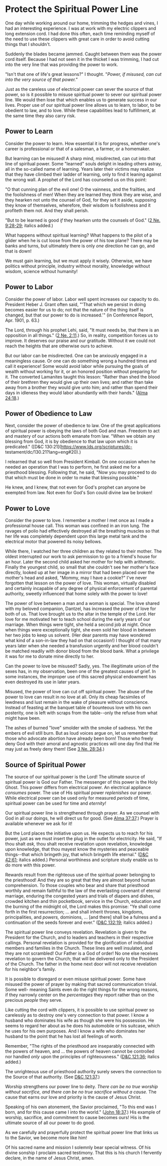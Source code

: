 # Protect the Spiritual Power Line

One day while working around our home, trimming the hedges and vines, I had an
interesting experience. I was at work with my electric clippers and long
extension cord. I had done this often, each time reminding myself of the need
to use these clippers with great care in order to avoid cutting things that I
shouldn't.

Suddenly the blades became jammed. Caught between them was the power cord
itself. Because I had not seen it in the thicket I was trimming, I had cut
into the very line that was providing the power to work.

"Isn't that one of life's great lessons?" I thought. "_Power, if misused, can
cut into the very source of that power."_

Just as the careless use of electrical power can sever the source of that
power, so is it possible to misuse spiritual power to sever our spiritual
power line. We would then lose that which enables us to generate success in
our lives. Proper use of our spiritual power line allows us to learn, to
labor, to be obedient to law, and to love. While these capabilities lead to
fulfillment, at the same time they also carry risk.

## Power to Learn

Consider the power to learn. How essential it is for progress, whether one's
career is professional or that of a salesman, a farmer, or a homemaker.

But learning can be misused! A sharp mind, misdirected, can cut into that line
of spiritual power. Some "learned" souls delight in leading others astray, all
in the so-called name of learning. Years later their victims may realize that
they have climbed their ladder of learning, only to find it leaning against
the wrong wall. A prophet of the Lord has counseled us on this point:

"O that cunning plan of the evil one! O the vainness, and the frailties, and
the foolishness of men! When they are learned they think they are wise, and
they hearken not unto the counsel of God, for they set it aside, supposing
they know of themselves, wherefore, their wisdom is foolishness and it
profiteth them not. And they shall perish.

"But to be learned is good _if_ they hearken unto the counsels of God." ([2
Ne. 9:28-29](https://www.lds.org/scriptures/bofm/2-ne/9.28-29?lang=eng#27);
italics added.)

What happens without spiritual learning? What happens to the pilot of a glider
when he is cut loose from the power of his tow plane? There may be banks and
turns, but ultimately there is only _one_ direction he can go, and that is
down!

We must gain learning, but we must apply it wisely. Otherwise, we have
politics without principle, industry without morality, knowledge without
wisdom, science without humanity!

## Power to Labor

Consider the power of labor. Labor well spent increases our capacity to do.
President Heber J. Grant often said, "'That which we persist in doing becomes
easier for us to do; not that the nature of the thing itself is changed, but
that our power to do is increased.'" (in Conference Report, Apr. 1901, p. 63.)

The Lord, through his prophet Lehi, said, "It must needs be, that there is an
opposition in all things." ([2 Ne.
2:11](https://www.lds.org/scriptures/bofm/2-ne/2.11?lang=eng#10).) So, in
reality, competition forces us to improve. It deserves our praise and our
gratitude. Without it we could not reach the heights that are otherwise ours
to achieve.

But our labor can be misdirected. One can be anxiously engaged in a
meaningless cause. Or one can do something wrong a hundred times and call it
experience! Some would avoid labor while pursuing the goals of wealth without
working for it, or an honored position without preparing for it. The converted
Lamanites taught this lesson: "Rather than shed the blood of their brethren
they would give up their own lives; and rather than take away from a brother
they would give unto him; and rather than spend their days in idleness they
would labor abundantly with their hands." ([Alma
24:18](https://www.lds.org/scriptures/bofm/alma/24.18?lang=eng#17).)

## Power of Obedience to Law

Next, consider the power of obedience to law. One of the great applications of
spiritual power is obeying the laws of both God and man. Freedom to act and
mastery of our actions both emanate from law. "When we obtain any blessing
from God, it is by obedience to that law upon which it is predicated."
([D&amp;C 130:21](https://www.lds.org/scriptures/dc-
testament/dc/130.21?lang=eng#20).)

I relearned that so well from President Kimball. On one occasion when he
needed an operation that I was to perform, he first asked me for a priesthood
blessing. Following that, he said, "Now you may proceed to do that which must
be done in order to make that blessing possible."

He knew, and I knew, that not even for God's prophet can anyone be exempted
from law. Not even for God's Son could divine law be broken!

## Power to Love

Consider the power to love. I remember a mother I met once as I made a
professional house call. This woman was confined in an iron lung. The ravages
of polio had effectively destroyed all the breathing muscles so that her life
was completely dependent upon this large metal tank and the electrical motor
that powered its noisy bellows.

While there, I watched her three children as they related to their mother. The
oldest interrupted our work to ask permission to go to a friend's house for an
hour. Later the second child asked her mother for help with arithmetic.
Finally the youngest child, so small that she couldn't see her mother's face
directly, looked up at her image in a mirror that had been placed over the
mother's head and asked, "Mommy, may I have a cookie?" I've never forgotten
that lesson on the power of love. This woman, virtually disabled and certainly
incapable of any degree of physical enforcement of parental authority, sweetly
influenced that home solely with the power to love!

The power of love between a man and a woman is special. The love shared with
my beloved companion, Dantzel, has increased the power of love for both of us.
That love brought us to the altar in the temple of the Lord. Her love for me
motivated her to teach school during the early years of our marriage. When
things were tight, she held a second job at night. Once when things were
exceptionally tight, she even sold her blood in between her two jobs to keep
us solvent. (Her dear parents may have wondered what kind of a son-in-law they
had on that occasion!) I thought of that many years later when she needed a
transfusion urgently and her blood couldn't be matched readily with donor
blood from the blood bank. What a privilege it was for me to donate mine
directly to her.

Can the power to love be misused? Sadly, yes. The illegitimate union of the
sexes has, in my observation, been one of the greatest causes of grief. In
some instances, the improper use of this sacred physical endowment has even
destroyed its use in later years.

Misused, the power of love can cut off spiritual power. The abuse of the power
to love can result in no love at all. Only its cheap facsimiles of lewdness
and lust remain in the wake of pleasure without conscience. Instead of
feasting at the banquet table of bounteous love with his own posterity, one is
left with scraps from the table--only the refuse from what might have been.

The ashes of burned "love" smolder with the smoke of sadness. Yet the embers
of evil still burn. But as loud voices argue on, let us remember that those
who advocate abortion have already been born! Those who freely deny God with
their amoral and agnostic practices will one day find that He may just as
freely deny them! (See [3 Ne.
28:34](https://www.lds.org/scriptures/bofm/3-ne/28.34?lang=eng#33).)

## Source of Spiritual Power

The source of our spiritual power is the Lord! The ultimate source of
spiritual power is God our Father. The messenger of this power is the Holy
Ghost. This power differs from electrical power. An electrical appliance
_consumes_ power. The use of His spiritual power _replenishes_ our power.
While electrical power can be used only for measured _periods_ of time,
spiritual power can be used for time and _eternity!_

Our spiritual power line is strengthened through prayer. As we counsel with
God in all our doings, he will direct us for good. (See [Alma
37:37](https://www.lds.org/scriptures/bofm/alma/37.37?lang=eng#36).) Prayer is
available whenever we ask for it!

But the Lord places the initiative upon us. He expects us to reach for his
power, just as we must insert the plug in the outlet for electricity. He said,
"If thou shalt _ask,_ thou shalt receive revelation upon revelation, knowledge
upon knowledge, that thou mayest know the mysteries and peaceable things--that
which bringeth joy, that which bringeth life eternal." ([D&amp;C
42:61](https://www.lds.org/scriptures/dc-testament/dc/42.61?lang=eng#60);
italics added.) Personal worthiness and scripture study enable us to do more
with this power.

Rewards result from the righteous use of the spiritual power belonging to the
priesthood! And they are so great that they are almost beyond human
comprehension. To those couples who bear and share that priesthood worthily
and remain faithful to the law of the everlasting covenant of eternal
marriage, enduring the congested years and trials of diapers and dishes,
crowded kitchen and thin pocketbook, service in the Church, education and the
burning of the midnight oil, the Lord makes this promise: "Ye shall come forth
in the first resurrection; ... and shall inherit thrones, kingdoms,
principalities, and _powers,_ dominions, ... [and there] shall be a fulness and
a continuation of the seeds forever and ever." ([D&amp;C
132:19](https://www.lds.org/scriptures/dc-testament/dc/132.19?lang=eng#18);
italics added.)

The spiritual power line conveys revelation. Revelation is given to the
President for the Church, and to leaders and teachers in their respective
callings. Personal revelation is provided for the glorification of individual
members and families in the Church. These lines are well insulated, and they
are not scrambled! Our Father is a God of order! No one else receives
revelation to govern the Church; that will be delivered only to the President
of the Church. The father in the home next door will not receive revelation
for his neighbor's family.

It is possible to disregard or even misuse spiritual power. Some have misused
the power of prayer by making that sacred communication trivial. Some well-
meaning Saints even do the right things for the wrong reasons, if they
narrowly center on the _percentages_ they report rather than on the precious
_people_ they serve.

Like cutting the cord with clippers, it is possible to use spiritual power so
carelessly as to destroy one's very connection to that power. I know a husband
who dominates his wife as though she were his possession. He seems to regard
her about as he does his automobile or his suitcase, which he uses for his own
purposes. And I know a wife who dominates her husband to the point that he has
lost all feelings of worth.

Remember, "The rights of the priesthood are inseparably connected with the
powers of heaven, and ... the powers of heaven cannot be controlled nor handled
_only_ upon the principles of righteousness." ([D&amp;C
121:36](https://www.lds.org/scriptures/dc-testament/dc/121.36?lang=eng#35);
italics added.)

The unrighteous use of priesthood authority surely severs the connection to
the Source of that authority. (See [D&amp;C
121:37](https://www.lds.org/scriptures/dc-testament/dc/121.37?lang=eng#36).)

Worship strengthens our power line to deity. _There can be no true worship
without sacrifice, and there can be no true sacrifice without a cause._ The
cause that earns our love and priority is the cause of Jesus Christ.

Speaking of his own atonement, the Savior proclaimed, "To this end was I born,
and for this cause came I into the world." ([John
18:37](https://www.lds.org/scriptures/nt/john/18.37?lang=eng#36).) His example
of worship, sacrifice, and commitment to cause becomes ours! His is the
ultimate source of all our power to do good.

As we carefully and prayerfully protect the spiritual power line that links us
to the Savior, we become more like him!

Of his sacred name and mission I solemnly bear special witness. Of his divine
sonship I proclaim sacred testimony. That this is his church I fervently
declare, in the name of Jesus Christ, amen.

